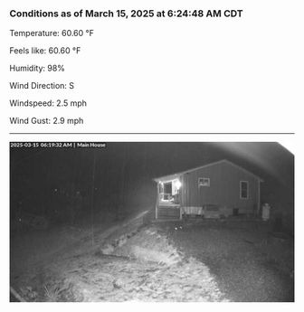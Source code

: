 ### Conditions as of March 15, 2025 at 6:24:48 AM CDT 

Temperature: 60.60 &deg;F

Feels like: 60.60 &deg;F

Humidity: 98%

Wind Direction: S

Windspeed: 2.5 mph

Wind Gust: 2.9 mph

---

<img src="./images/latest.jpeg"/>


